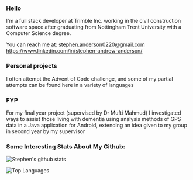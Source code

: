 ### Hello
I'm a full stack developer at Trimble Inc. working in the civil construction software space after graduating from Nottingham Trent University with a Computer Science degree.

You can reach me at:
stephen.anderson0220@gmail.com
https://www.linkedin.com/in/stephen-andrew-anderson/

### Personal projects
I often attempt the Advent of Code challenge, and some of my partial attempts can be found here in a variety of languages

### FYP
For my final year project (supervised by Dr Mufti Mahmud) I investigated ways to assist those living with dementia using analysis methods of GPS data in a Java application for Android, extending an idea given to my group in second year by my supervisor


### Some Interesting Stats About My Github:
![Stephen's github stats](https://github-readme-stats.vercel.app/api?username=Stephen-Anderson-2000&show_icons=true&theme=radical&count_private=true)

![Top Languages](https://github-readme-stats.vercel.app/api/top-langs/?username=Stephen-Anderson-2000&layout=compact&theme=radical&count_private=true)
